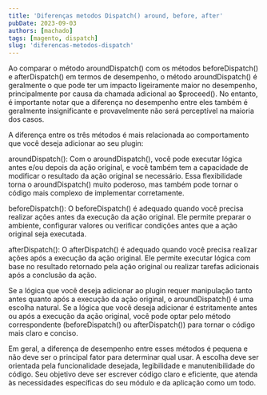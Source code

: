 ```yaml
---
title: 'Diferenças metodos Dispatch() around, before, after'
pubDate: 2023-09-03
authors: [machado]
tags: [magento, dispatch]
slug: 'diferencas-metodos-dispatch'
---
```


Ao comparar o método aroundDispatch() com os métodos beforeDispatch() e afterDispatch() em termos de desempenho, o método aroundDispatch() é geralmente o que pode ter um impacto ligeiramente maior no desempenho, principalmente por causa da chamada adicional ao $proceed(). No entanto, é importante notar que a diferença no desempenho entre eles também é geralmente insignificante e provavelmente não será perceptível na maioria dos casos.

A diferença entre os três métodos é mais relacionada ao comportamento que você deseja adicionar ao seu plugin:

aroundDispatch(): Com o aroundDispatch(), você pode executar lógica antes e/ou depois da ação original, e você também tem a capacidade de modificar o resultado da ação original se necessário. Essa flexibilidade torna o aroundDispatch() muito poderoso, mas também pode tornar o código mais complexo de implementar corretamente.

beforeDispatch(): O beforeDispatch() é adequado quando você precisa realizar ações antes da execução da ação original. Ele permite preparar o ambiente, configurar valores ou verificar condições antes que a ação original seja executada.

afterDispatch(): O afterDispatch() é adequado quando você precisa realizar ações após a execução da ação original. Ele permite executar lógica com base no resultado retornado pela ação original ou realizar tarefas adicionais após a conclusão da ação.

Se a lógica que você deseja adicionar ao plugin requer manipulação tanto antes quanto após a execução da ação original, o aroundDispatch() é uma escolha natural. Se a lógica que você deseja adicionar é estritamente antes ou após a execução da ação original, você pode optar pelo método correspondente (beforeDispatch() ou afterDispatch()) para tornar o código mais claro e conciso.

Em geral, a diferença de desempenho entre esses métodos é pequena e não deve ser o principal fator para determinar qual usar. A escolha deve ser orientada pela funcionalidade desejada, legibilidade e manutenibilidade do código. Seu objetivo deve ser escrever código claro e eficiente, que atenda às necessidades específicas do seu módulo e da aplicação como um todo.

